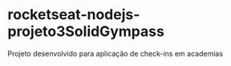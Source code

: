 # rocketseat-nodejs-projeto3SolidGympass
Projeto desenvolvido para aplicação de check-ins em academias
